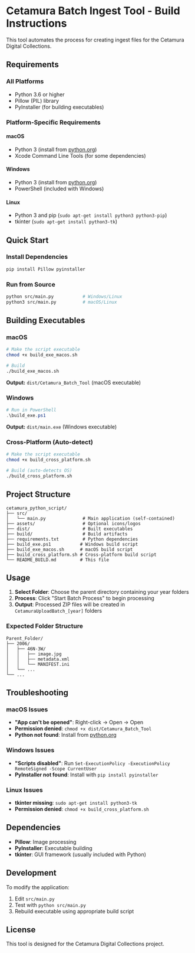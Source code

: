# Cetamura Batch Ingest Tool - Build Instructions

This tool automates the process for creating ingest files for the Cetamura Digital Collections.

## Requirements

### All Platforms
- Python 3.6 or higher
- Pillow (PIL) library
- PyInstaller (for building executables)

### Platform-Specific Requirements

#### macOS
- Python 3 (install from [python.org](https://www.python.org/downloads/))
- Xcode Command Line Tools (for some dependencies)

#### Windows
- Python 3 (install from [python.org](https://www.python.org/downloads/))
- PowerShell (included with Windows)

#### Linux
- Python 3 and pip (`sudo apt-get install python3 python3-pip`)
- tkinter (`sudo apt-get install python3-tk`)

## Quick Start

### Install Dependencies
```bash
pip install Pillow pyinstaller
```

### Run from Source
```bash
python src/main.py           # Windows/Linux
python3 src/main.py          # macOS/Linux
```

## Building Executables

### macOS
```bash
# Make the script executable
chmod +x build_exe_macos.sh

# Build
./build_exe_macos.sh
```

**Output:** `dist/Cetamura_Batch_Tool` (macOS executable)

### Windows
```powershell
# Run in PowerShell
.\build_exe.ps1
```

**Output:** `dist/main.exe` (Windows executable)

### Cross-Platform (Auto-detect)
```bash
# Make the script executable
chmod +x build_cross_platform.sh

# Build (auto-detects OS)
./build_cross_platform.sh
```

## Project Structure

```
cetamura_python_script/
├── src/
│   └── main.py              # Main application (self-contained)
├── assets/                  # Optional icons/logos
├── dist/                    # Built executables
├── build/                   # Build artifacts
├── requirements.txt         # Python dependencies
├── build_exe.ps1           # Windows build script
├── build_exe_macos.sh      # macOS build script
├── build_cross_platform.sh # Cross-platform build script
└── README_BUILD.md         # This file
```

## Usage

1. **Select Folder**: Choose the parent directory containing your year folders
2. **Process**: Click "Start Batch Process" to begin processing
3. **Output**: Processed ZIP files will be created in `CetamuraUploadBatch_[year]` folders

### Expected Folder Structure
```
Parent_Folder/
├── 2006/
│   ├── 46N-3W/
│   │   ├── image.jpg
│   │   ├── metadata.xml
│   │   └── MANIFEST.ini
│   └── ...
└── ...
```

## Troubleshooting

### macOS Issues
- **"App can't be opened"**: Right-click → Open → Open
- **Permission denied**: `chmod +x dist/Cetamura_Batch_Tool`
- **Python not found**: Install from [python.org](https://www.python.org/downloads/)

### Windows Issues
- **"Scripts disabled"**: Run `Set-ExecutionPolicy -ExecutionPolicy RemoteSigned -Scope CurrentUser`
- **PyInstaller not found**: Install with `pip install pyinstaller`

### Linux Issues
- **tkinter missing**: `sudo apt-get install python3-tk`
- **Permission denied**: `chmod +x build_cross_platform.sh`

## Dependencies

- **Pillow**: Image processing
- **PyInstaller**: Executable building
- **tkinter**: GUI framework (usually included with Python)

## Development

To modify the application:

1. Edit `src/main.py`
2. Test with `python src/main.py`
3. Rebuild executable using appropriate build script

## License

This tool is designed for the Cetamura Digital Collections project.
